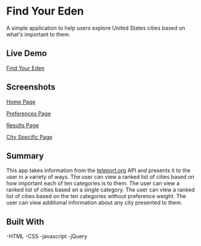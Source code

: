 # Find Your Eden

A simple application to help users explore United States cities based on what's important to them.

## Live Demo

[Find Your Eden](https://alannawellenkamp.github.io/Find-Your-Eden/)

## Screenshots

[Home Page](images/home-screenshot.PNG)

[Preferences Page](images/preferences-select-screenshot.PNG)

[Results Page](images/results-screenshot.PNG)

[City Specific Page](images/city-specific-screenshot.PNG)

## Summary

This app takes information from the [teleport.org](https://www.teleport.org) API and presents it to the user in a variety of ways.
The user can view a ranked list of cities based on how important each of ten categories is to them.
The user can view a ranked list of cities based on a single category.
The user can view a ranked list of cities based on the ten categories without preference weight.
The user can view additional information about any city presented to them.

## Built With

-HTML
-CSS
-javascript
-jQuery

